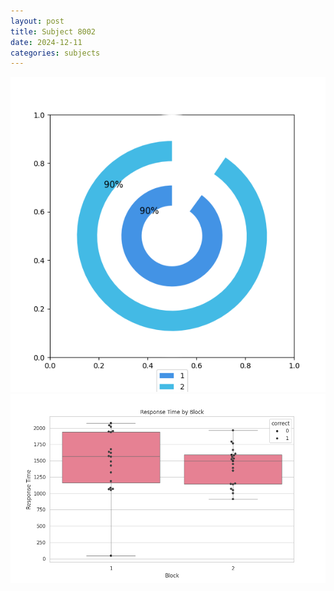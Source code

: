 ```yaml
---
layout: post
title: Subject 8002
date: 2024-12-11
categories: subjects
---
```


![](data/8002/run-26/8002__acc_test.png)
![](data/8002/run-26/8002_rt.png)
